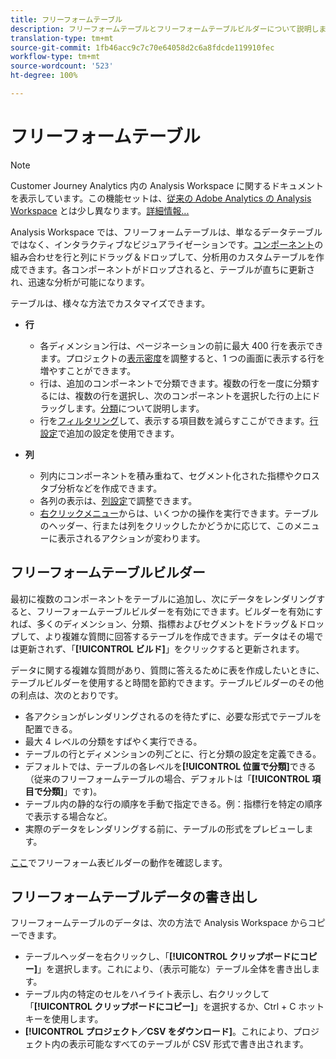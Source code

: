 ```yaml
---
title: フリーフォームテーブル
description: フリーフォームテーブルとフリーフォームテーブルビルダーについて説明します
translation-type: tm+mt
source-git-commit: 1fb46acc9c7c70e64058d2c6a8fdcde119910fec
workflow-type: tm+mt
source-wordcount: '523'
ht-degree: 100%

---
```



# フリーフォームテーブル

>[!NOTE]
>
>Customer Journey Analytics 内の Analysis Workspace に関するドキュメントを表示しています。この機能セットは、[従来の Adobe Analytics の Analysis Workspace](https://docs.adobe.com/content/help/ja-JP/analytics/analyze/analysis-workspace/home.html) とは少し異なります。[詳細情報...](/help/getting-started/cja-aa.md)

Analysis Workspace では、フリーフォームテーブルは、単なるデータテーブルではなく、インタラクティブなビジュアライゼーションです。[コンポーネント](/help/components/overview.md)の組み合わせを行と列にドラッグ＆ドロップして、分析用のカスタムテーブルを作成できます。各コンポーネントがドロップされると、テーブルが直ちに更新され、迅速な分析が可能になります。

テーブルは、様々な方法でカスタマイズできます。

* **行**
   * 各ディメンション行は、ページネーションの前に最大 400 行を表示できます。プロジェクトの[表示密度](/help/analysis-workspace/build-workspace-project/view-density.md)を調整すると、1 つの画面に表示する行を増やすことができます。
   * 行は、追加のコンポーネントで分類できます。複数の行を一度に分類するには、複数の行を選択し、次のコンポーネントを選択した行の上にドラッグします。[分類](/help/components/dimensions/t-breakdown-fa.md)について説明します。
   * 行を[フィルタリング](/help/analysis-workspace/build-workspace-project/pagination-filtering-sorting.md)して、表示する項目数を減らすここができます。[行設定](/help/analysis-workspace/build-workspace-project/column-row-settings/table-settings.md)で追加の設定を使用できます。

* **列**
   * 列内にコンポーネントを積み重ねて、セグメント化された指標やクロスタブ分析などを作成できます。
   * 各列の表示は、[列設定](/help/analysis-workspace/build-workspace-project/column-row-settings/column-settings.md)で調整できます。
   * [右クリックメニュー](https://docs.adobe.com/content/help/en/analytics-learn/tutorials/analysis-workspace/building-freeform-tables/using-the-right-click-menu.html)からは、いくつかの操作を実行できます。テーブルのヘッダー、行または列をクリックしたかどうかに応じて、このメニューに表示されるアクションが変わります。

## フリーフォームテーブルビルダー

最初に複数のコンポーネントをテーブルに追加し、次にデータをレンダリングすると、フリーフォームテーブルビルダーを有効にできます。ビルダーを有効にすれば、多くのディメンション、分類、指標およびセグメントをドラッグ＆ドロップして、より複雑な質問に回答するテーブルを作成できます。データはその場では更新されず、「**[!UICONTROL ビルド]**」をクリックすると更新されます。

データに関する複雑な質問があり、質問に答えるために表を作成したいときに、テーブルビルダーを使用すると時間を節約できます。テーブルビルダーのその他の利点は、次のとおりです。

* 各アクションがレンダリングされるのを待たずに、必要な形式でテーブルを配置できる。
* 最大 4 レベルの分類をすばやく実行できる。
* テーブルの行とディメンションの列ごとに、行と分類の設定を定義できる。
* デフォルトでは、テーブルの各レベルを&#x200B;**[!UICONTROL 位置で分類]**&#x200B;できる（従来のフリーフォームテーブルの場合、デフォルトは「**[!UICONTROL 項目で分類]**」です)。
* テーブル内の静的な行の順序を手動で指定できる。例：指標行を特定の順序で表示する場合など。
* 実際のデータをレンダリングする前に、テーブルの形式をプレビューします。

[ここ](https://youtu.be/GUMWiJAmMGI)でフリーフォーム表ビルダーの動作を確認します。

## フリーフォームテーブルデータの書き出し

フリーフォームテーブルのデータは、次の方法で Analysis Workspace からコピーできます。

* テーブルヘッダーを右クリックし、「**[!UICONTROL クリップボードにコピー]**」を選択します。これにより、（表示可能な）テーブル全体を書き出します。
* テーブル内の特定のセルをハイライト表示し、右クリックして「**[!UICONTROL クリップボードにコピー]**」を選択するか、Ctrl + C ホットキーを使用します。
* **[!UICONTROL プロジェクト／CSV をダウンロード]**。これにより、プロジェクト内の表示可能なすべてのテーブルが CSV 形式で書き出されます。
